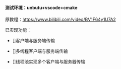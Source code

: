 #### 测试环境：unbutu+vscode+cmake
原教程：https://www.bilibili.com/video/BV1F64y1U7A2

已实现功能：

- []客户端与服务端传输

- []多线程客户端与服务端传输

- []线程池实现多个客户端与服务器传输
